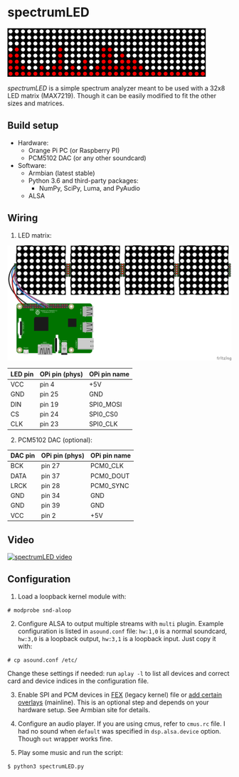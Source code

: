 # spectrumLED

![Visualization](spectrumLED.gif)

*spectrumLED* is a simple spectrum analyzer meant to be used with a 32x8 LED matrix (MAX7219). Though it can be easily modified to fit the other sizes and matrices.

## Build setup

* Hardware:
	* Orange Pi PC (or Raspberry PI)
	* PCM5102 DAC (or any other soundcard)
* Software:
	* Armbian (latest stable)
	* Python 3.6 and third-party packages:
		* NumPy, SciPy, Luma, and PyAudio
	* ALSA

## Wiring

1. LED matrix:

![LED matrix wiring](raspberry-and-led-matrix.png)

LED pin | OPi pin (phys) | OPi pin name
--- | --- | ---
VCC | pin 4 | +5V
GND | pin 25 | GND
DIN | pin 19 | SPI0_MOSI
CS | pin 24 | SPI0_CS0
CLK | pin 23 | SPI0_CLK

2. PCM5102 DAC (optional):

DAC pin | OPi pin (phys) | OPi pin name
--- | --- | ---
BCK | pin 27 | PCM0_CLK
DATA | pin 37 | PCM0_DOUT
LRCK | pin 28 | PCM0_SYNC
GND | pin 34 | GND
GND | pin 39 | GND
VCC | pin 2 | +5V

## Video

[![spectrumLED video](https://img.youtube.com/vi/6AvwO6eH4g8/0.jpg)](https://www.youtube.com/watch?v=6AvwO6eH4g8)

## Configuration

1. Load a loopback kernel module with:
```
# modprobe snd-aloop
```

2. Configure ALSA to output multiple streams with `multi` plugin. Example configuration is listed in `asound.conf` file: `hw:1,0` is a normal soundcard, `hw:3,0` is a loopback output, `hw:3,1` is a loopback input. Just copy it with:

```
# cp asound.conf /etc/
```

Change these settings if needed: run `aplay -l` to list all devices and correct card and device indices in the configuration file.

3. Enable SPI and PCM devices in [FEX](http://linux-sunxi.org/Fex_Guide) (legacy kernel) file or [add certain overlays](https://docs.armbian.com/Hardware_Allwinner_overlays/) (mainline). This is an optional step and depends on your hardware setup. See Armbian site for details.

4. Configure an audio player. If you are using cmus, refer to `cmus.rc` file. I had no sound when `default` was specified in `dsp.alsa.device` option. Though `out` wrapper works fine.

5. Play some music and run the script:

```
$ python3 spectrumLED.py
```
